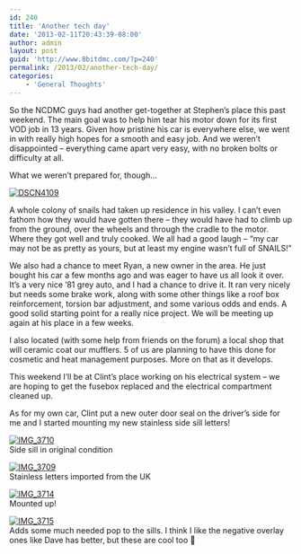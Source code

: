 ```yaml
---
id: 240
title: 'Another tech day'
date: '2013-02-11T20:43:39-08:00'
author: admin
layout: post
guid: 'http://www.8bitdmc.com/?p=240'
permalink: /2013/02/another-tech-day/
categories:
    - 'General Thoughts'
---
```


So the NCDMC guys had another get-together at Stephen’s place this past weekend. The main goal was to help him tear his motor down for its first VOD job in 13 years. Given how pristine his car is everywhere else, we went in with really high hopes for a smooth and easy job. And we weren’t disappointed – everything came apart very easy, with no broken bolts or difficulty at all.

What we weren’t prepared for, though…

[![DSCN4109](https://jonnyborbs.github.io/assets/images/2013/02/DSCN4109-300x224.jpg)](https://jonnyborbs.github.io/assets/images/2013/02/DSCN4109.jpg)

A whole colony of snails had taken up residence in his valley. I can’t even fathom how they would have gotten there – they would have had to climb up from the ground, over the wheels and through the cradle to the motor. Where they got well and truly cooked. We all had a good laugh – “my car may not be as pretty as yours, but at least my engine wasn’t full of SNAILS!”

We also had a chance to meet Ryan, a new owner in the area. He just bought his car a few months ago and was eager to have us all look it over. It’s a very nice ’81 grey auto, and I had a chance to drive it. It ran very nicely but needs some brake work, along with some other things like a roof box reinforcement, torsion bar adjustment, and some various odds and ends. A good solid starting point for a really nice project. We will be meeting up again at his place in a few weeks.

I also located (with some help from friends on the forum) a local shop that will ceramic coat our mufflers. 5 of us are planning to have this done for cosmetic and heat management purposes. More on that as it develops.

This weekend I’ll be at Clint’s place working on his electrical system – we are hoping to get the fusebox replaced and the electrical compartment cleaned up.

As for my own car, Clint put a new outer door seal on the driver’s side for me and I started mounting my new stainless side sill letters!

[![IMG_3710](https://jonnyborbs.github.io/assets/images/2013/02/IMG_3710-300x225.jpg)](https://jonnyborbs.github.io/assets/images/2013/02/IMG_3710.jpg)  
Side sill in original condition

[![IMG_3709](https://jonnyborbs.github.io/assets/images/2013/02/IMG_3709-300x225.jpg)](https://jonnyborbs.github.io/assets/images/2013/02/IMG_3709.jpg)  
Stainless letters imported from the UK

[![IMG_3714](https://jonnyborbs.github.io/assets/images/2013/02/IMG_3714-300x225.jpg)](https://jonnyborbs.github.io/assets/images/2013/02/IMG_3714.jpg)  
Mounted up!

[![IMG_3715](https://jonnyborbs.github.io/assets/images/2013/02/IMG_3715-300x225.jpg)](https://jonnyborbs.github.io/assets/images/2013/02/IMG_3715.jpg)  
Adds some much needed pop to the sills. I think I like the negative overlay ones like Dave has better, but these are cool too 🙂